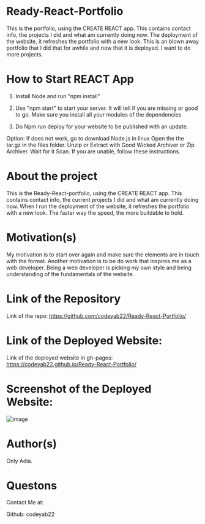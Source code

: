 # Ready-React-Portfolio


This is the portfolio, using the CREATE REACT app. This contains contact info, the projects I did and what am currently doing now. 
The deployment of the website, it refreshes the portfolio with a new look. This is an blown away portfolio that I did that for awhile and 
now that it is deployed. I want to do more projects. 

# How to Start REACT App

1. Install Node and run "npm install"

2. Use "npm start" to start your server. It will tell if you are missing or good to go. 
Make sure you install all your modules of the dependencies

3. Do Npm run deploy for your website to be published with an update. 

Option: If does not work, go to download Node.js in linux
Open the the tar.gz in the files folder. Unzip or Extract with Good Wicked Archiver or Zip Archiver. Wait for it Scan. If you are unable, follow these 
instructions. 
# About the project

This is the  Ready-React-portfolio, using the CREATE REACT app. This contains contact info, the current projects I did and what am currently doing now. 
When I run the deployment of the website, it refreshes the portfolio with a new look. The faster way the speed, the more buildable to hold. 

# Motivation(s)

My motivation is to start over again and make sure the elements are in touch with the format. Another motivation is to be do work that inspires me
as a web developer. Being a web developer is picking my own style and being understanding of the fundamentals of the website.


# Link of the Repository

Link of the repo: https://github.com/codeyab22/Ready-React-Portfolio/

# Link of the Deployed Website:

Link of the deployed website in gh-pages: https://codeyab22.github.io/Ready-React-Portfolio/

# Screenshot of the Deployed Website:

![image](https://drive.google.com/uc?export=view&id=1U0D-ShkskTS0zM67lJ1gYz8zr9Gg0t0z/)

# Author(s)

Only Adia. 


# Questons

Contact Me at:

Github: codeyab22
